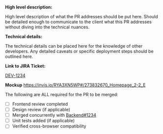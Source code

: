 **High level description:**

High level description of what the PR addresses should be put here. Should be detailed enough to communicate to the client what this PR addresses without diving into the technical nuances.

**Technical details:**

The technical details can be placed here for the knowledge of other developers. Any detailed caveats or specific deployment steps should be outlined here.

**Link to JIRA Ticket:**

[DEV-1234](https://federal-spending-transparency.atlassian.net/browse/DEV-1234)

**Mockup**
https://invis.io/RYA3XN5WP#/273832670_Homepage_2-2_E

The following are ALL required for the PR to be merged:
- [ ] Frontend review completed
- [ ] Design review (if applicable)
- [ ] Merged concurrently with [Backend#1234](https://github.com/fedspendingtransparency/data-act-broker-backend/pull/1234)
- [ ] Unit tests added (if applicable)
- [ ] Verified cross-browser compatibility
